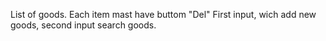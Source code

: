 List of goods. Each item mast have buttom "Del"
First input, wich add new goods, second input search goods.
